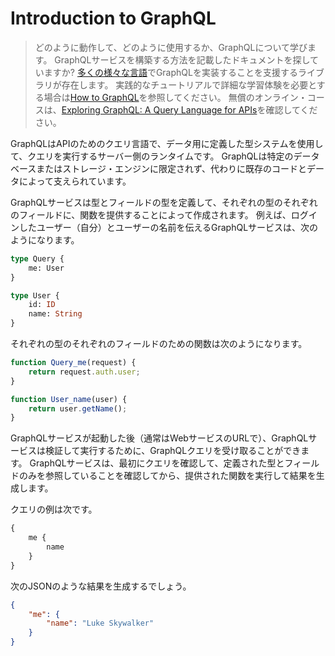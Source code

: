 # Introduction to GraphQL

> どのように動作して、どのように使用するか、GraphQLについて学びます。
> GraphQLサービスを構築する方法を記載したドキュメントを探していますか?
> [多くの様々な言語](https://graphql.org/code/)でGraphQLを実装することを支援するライブラリが存在します。
> 実践的なチュートリアルで詳細な学習体験を必要とする場合は[How to GraphQL](https://www.howtographql.com/)を参照してください。
> 無償のオンライン・コースは、[Exploring GraphQL: A Query Language for APIs](https://www.edx.org/course/exploring-graphql-a-query-language-for-apis)を確認してください。
>

GraphQLはAPIのためのクエリ言語で、データ用に定義した型システムを使用して、クエリを実行するサーバー側のランタイムです。
GraphQLは特定のデータベースまたはストレージ・エンジンに限定されず、代わりに既存のコードとデータによって支えられています。

GraphQLサービスは型とフィールドの型を定義して、それぞれの型のそれぞれのフィールドに、関数を提供することによって作成されます。
例えば、ログインしたユーザー（自分）とユーザーの名前を伝えるGraphQLサービスは、次のようになります。

```graphql
type Query {
    me: User
}

type User {
    id: ID
    name: String
}
```

それぞれの型のそれぞれのフィールドのための関数は次のようになります。

```javascript
function Query_me(request) {
    return request.auth.user;
}

function User_name(user) {
    return user.getName();
}
```

GraphQLサービスが起動した後（通常はWebサービスのURLで）、GraphQLサービスは検証して実行するために、GraphQLクエリを受け取ることができます。
GraphQLサービスは、最初にクエリを確認して、定義された型とフィールドのみを参照していることを確認してから、提供された関数を実行して結果を生成します。

クエリの例は次です。

```graphql
{
    me {
        name
    }
}
```

次のJSONのような結果を生成するでしょう。

```json
{
    "me": {
        "name": "Luke Skywalker"
    }
}
```
